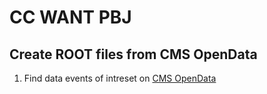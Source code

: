 # CC WANT PBJ
## Create ROOT files from CMS OpenData
1. 	Find data events of intreset on [CMS OpenData](https://opendata.cern.ch/)
